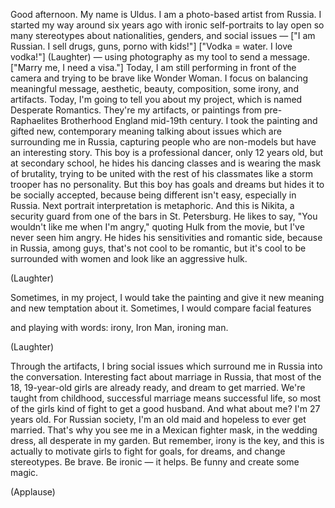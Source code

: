 
Good afternoon.
My name is Uldus.
I am a photo-based artist from Russia.
I started my way around six years ago
with ironic self-portraits
to lay open so many stereotypes
about nationalities, genders,
and social issues —
[&quot;I am Russian. I sell drugs, guns, porno with kids!&quot;]
[&quot;Vodka = water. I love vodka!&quot;] 
(Laughter)
 —
using photography as my tool to send a message.
[&quot;Marry me, I need a visa.&quot;]
Today, I am still performing in front of the camera
and trying to be brave like Wonder Woman.
I focus on balancing meaningful message,
aesthetic, beauty, composition, 
some irony, and artifacts.
Today, I&#39;m going to tell you about my project,
which is named Desperate Romantics.
They&#39;re my artifacts, or paintings
from pre-Raphaelites Brotherhood England
mid-19th century.
I took the painting
and gifted new, contemporary meaning
talking about issues which are surrounding me
in Russia,
capturing people who are non-models
but have an interesting story.
This boy is a professional dancer,
only 12 years old,
but at secondary school, he hides his dancing classes
and is wearing the mask of brutality,
trying to be united with the rest of his classmates
like a storm trooper has no personality.
But this boy has goals and dreams
but hides it to be socially accepted,
because being different isn&#39;t easy,
especially in Russia.
Next portrait interpretation is metaphoric.
And this is Nikita,
a security guard from one of the bars
in St. Petersburg.
He likes to say, &quot;You wouldn&#39;t like me when I&#39;m angry,&quot;
quoting Hulk from the movie,
but I&#39;ve never seen him angry.
He hides his sensitivities and romantic side,
because in Russia, among guys,
that&#39;s not cool to be romantic,
but it&#39;s cool to be surrounded with women
and look like an aggressive hulk.

(Laughter)

Sometimes, in my project,
I would take the painting
and give it new meaning
and new temptation about it.
Sometimes, I would compare facial features

and playing with words:
irony, Iron Man, ironing man.

(Laughter)

Through the artifacts,
I bring social issues
which surround me in Russia into the conversation.
Interesting fact about marriage in Russia,
that most of the 18, 19-year-old girls
are already ready, and dream to get married.
We&#39;re taught from childhood,
successful marriage means successful life,
so most of the girls kind of fight
to get a good husband.
And what about me?
I&#39;m 27 years old.
For Russian society, I&#39;m an old maid
and hopeless to ever get married.
That&#39;s why you see me in a Mexican fighter mask,
in the wedding dress, all desperate in my garden.
But remember, irony is the key,
and this is actually to motivate girls
to fight for goals, for dreams,
and change stereotypes.
Be brave. Be ironic — it helps.
Be funny and create some magic.

(Applause)

